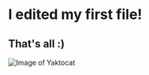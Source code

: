 # I edited my first file!

## That's all :)

![Image of Yaktocat](https://octodex.github.com/images/yaktocat.png)
